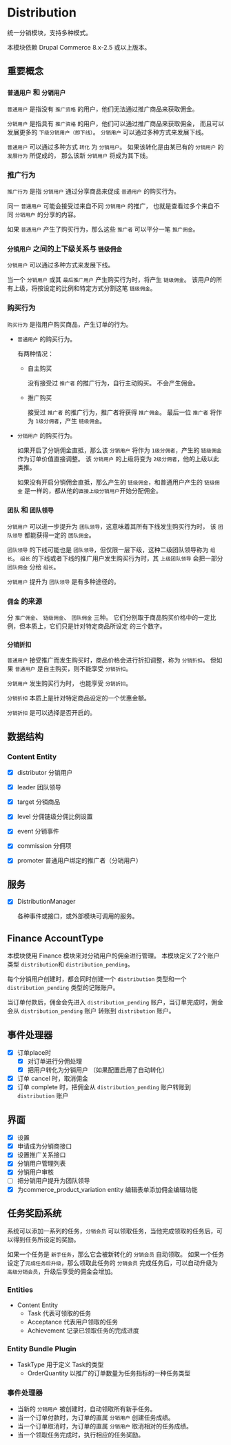 # Distribution

统一分销模块，支持多种模式。

本模块依赖 Drupal Commerce 8.x-2.5 或以上版本。

## 重要概念

### `普通用户` 和 `分销用户`

`普通用户` 是指没有 `推广资格` 的用户，他们无法通过推广商品来获取佣金。

`分销用户` 是指具有 `推广资格` 的用户，他们可以通过推广商品来获取佣金，
而且可以发展更多的 `下级分销用户（即下线）`。
`分销用户` 可以通过多种方式来发展下线。

`普通用户` 可以通过多种方式 `转化` 为 `分销用户`。
如果该转化是由某已有的 `分销用户` 的 `发展行为` 所促成的，
那么该新 `分销用户` 将成为其下线。

### 推广行为

`推广行为` 是指 `分销用户` 通过分享商品来促成 `普通用户` 的购买行为。

同一 `普通用户` 可能会接受过来自不同 `分销用户` 的推广，
也就是查看过多个来自不同 `分销用户` 的分享的内容。

如果 `普通用户` 产生了购买行为，那么这些 `推广者` 可以平分一笔 `推广佣金`。

### `分销用户` 之间的上下级关系与 `链级佣金`

`分销用户` 可以通过多种方式来发展下线。

当一个 `分销用户` 或其 `最后推广用户` 产生购买行为时，将产生 `链级佣金`。
该用户的所有上级，将按设定的比例和特定方式分割这笔 `链级佣金`。

### 购买行为

`购买行为` 是指用户购买商品，产生订单的行为。

- `普通用户` 的购买行为。
  
  有两种情况：
  
  - 自主购买
    
    没有接受过 `推广者` 的推广行为，自行主动购买。
    不会产生佣金。
    
  - 推广购买
    
    接受过 `推广者` 的推广行为，推广者将获得 `推广佣金`。
    最后一位 `推广者` 将作为 `1级分佣者`，产生 `链级佣金`。
    
- `分销用户` 的购买行为。

  如果开启了分销佣金直抵，那么该 `分销用户` 将作为 `1级分佣者`，产生的 `链级佣金`作为订单价值直接调整。
  该 `分销用户` 的上级将变为 `2级分佣者`，他的上级以此类推。
  
  如果没有开启分销佣金直抵，那么产生的 `链级佣金`，和普通用户产生的 `链级佣金` 是一样的，都从他的`直接上级分销用户`开始分配佣金。
  
### `团队` 和 `团队领导`

`分销用户` 可以进一步提升为 `团队领导`，这意味着其所有下线发生购买行为时，
该 `团队领导` 都能获得一定的 `团队佣金`。

`团队领导` 的下线可能也是 `团队领导`，但仅限一层下级，这种二级团队领导称为 `组长`。
`组长` 的下线或者下线的推广用户发生购买行为时，其 `上级团队领导` 会把一部分`团队佣金` 分给 `组长`。

`分销用户` 提升为 `团队领导` 是有多种途径的。

### `佣金` 的来源

分 `推广佣金`、 `链级佣金`、 `团队佣金` 三种。
它们分别取于商品购买价格中的一定比例，但本质上，它们只是针对特定商品所设定
的三个数字。

### `分销折扣`

`普通用户` 接受推广而发生购买时，商品价格会进行折扣调整，称为 `分销折扣`。
但如果 `普通用户` 是自主购买，则不能享受 `分销折扣`。

`分销用户` 发生购买行为时， 也能享受 `分销折扣`。

`分销折扣` 本质上是针对特定商品设定的一个优惠金额。

`分销折扣` 是可以选择是否开启的。

## 数据结构

### Content Entity
- [x] distributor 分销用户
- [x] leader  团队领导
- [x] target  分销商品
- [x] level   分佣链级分佣比例设置
- [x] event   分销事件
- [x] commission 分佣项
- [x] promoter  普通用户绑定的推广者（分销用户）



## 服务

- [x] DistributionManager

  各种事件或接口，或外部模块可调用的服务。

## Finance AccountType

本模块使用 Finance 模块来对分销用户的佣金进行管理。
本模块定义了2个账户类型 `distribution`和 `distribution_pending`。

每个分销用户创建时，都会同时创建一个 `distribution` 类型和一个 `distribution_pending` 类型的记账账户。

当订单付款后，佣金会先进入 `distribution_pending` 账户，当订单完成时，佣金会从 `distribution_pending` 账户
转账到 `distribution` 账户。

## 事件处理器

- [x] 订单place时
  - [x] 对订单进行分佣处理
  - [x] 把用户转化为分销用户 （如果配置启用了自动转化）
- [x] 订单 cancel 时，取消佣金
- [x] 订单 complete 时，把佣金从 `distribution_pending` 账户转账到 `distribution` 账户

## 界面

- [x] 设置
- [x] 申请成为分销商接口
- [x] 设置推广关系接口
- [x] 分销用户管理列表
- [x] 分销用户审核
- [ ] 把分销用户提升为团队领导
- [x] 为commerce_product_variation entity 编辑表单添加佣金编辑功能

## 任务奖励系统

系统可以添加一系列的任务，`分销会员` 可以领取任务，当他完成领取的任务后，可以得到任务所设定的奖励。

如果一个任务是 `新手任务`，那么它会被新转化的 `分销会员` 自动领取。
如果一个任务设定了`完成任务后升级`，那么领取此任务的 `分销会员` 完成任务后，可以自动升级为 `高级分销会员`，升级后享受的佣金会增加。

### Entities
- Content Entity
  - Task 代表可领取的任务
  - Acceptance 代表用户领取的任务
  - Achievement 记录已领取任务的完成进度
### Entity Bundle Plugin

- TaskType 用于定义 Task的类型
  - OrderQuantity 以推广的订单数量为任务指标的一种任务类型
  
### 事件处理器
- 当新的 `分销用户` 被创建时，自动领取所有新手任务。
- 当一个订单付款时，为订单的直属 `分销用户` 创建任务成绩。
- 当一个订单取消时，为订单的直属 `分销用户` 取消相对的任务成绩。
- 当一个领取任务完成时，执行相应的任务奖励。


